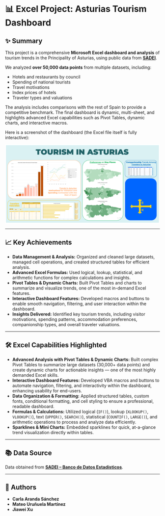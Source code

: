 # 📊 Excel Project: Asturias Tourism Dashboard

## ✨ Summary

This project is a comprehensive **Microsoft Excel dashboard and analysis** of tourism trends in the Principality of Asturias, using public data from **[SADEI](https://www.sadei.es/sadei/informacion-estadistica/banco-de-datos_263_1_ap.html)**.  

We analyzed **over 50,000 data points** from multiple datasets, including:

- Hotels and restaurants by council  
- Spending of national tourists  
- Travel motivations  
- Index prices of hotels  
- Traveler types and valuations  

The analysis includes comparisons with the rest of Spain to provide a competitive benchmark. The final dashboard is dynamic, multi-sheet, and highlights advanced Excel capabilities such as Pivot Tables, dynamic charts, and interactive macros.

Here is a screenshot of the dashboard (the Excel file itself is fully interactive):

![Asturias Tourism Dashboard](screenshot.png)


---

## 📈 Key Achievements

- **Data Management & Analysis:** Organized and cleaned large datasets, managed cell operations, and created structured tables for efficient analysis.  
- **Advanced Excel Formulas:** Used logical, lookup, statistical, and arithmetic functions for complex calculations and insights.  
- **Pivot Tables & Dynamic Charts:** Built Pivot Tables and charts to summarize and visualize trends, one of the most in-demand Excel features.  
- **Interactive Dashboard Features:** Developed macros and buttons to enable smooth navigation, filtering, and user interaction within the dashboard.  
- **Insights Delivered:** Identified key tourism trends, including visitor motivations, spending patterns, accommodation preferences, companionship types, and overall traveler valuations.  

---

## 🛠️ Excel Capabilities Highlighted

- **Advanced Analysis with Pivot Tables & Dynamic Charts:** Built complex Pivot Tables to summarize large datasets (30,000+ data points) and create dynamic charts for actionable insights — one of the most highly demanded Excel skills.  
- **Interactive Dashboard Features:** Developed VBA macros and buttons to automate navigation, filtering, and interactivity within the dashboard, enhancing usability for end-users.  
- **Data Organization & Formatting:** Applied structured tables, custom fonts, conditional formatting, and cell styling to ensure a professional, readable dashboard.  
- **Formulas & Calculations:** Utilized logical (`IF()`), lookup (`XLOOKUP()`, `VLOOKUP()`), text (`UPPER()`, `SEARCH()`), statistical (`COUNTIF()`, `LARGE()`), and arithmetic operations to process and analyze data efficiently.  
- **Sparklines & Mini Charts:** Embedded sparklines for quick, at-a-glance trend visualization directly within tables.


---

## 📚 Data Source

Data obtained from **[SADEI – Banco de Datos Estadísticos](https://www.sadei.es/sadei/informacion-estadistica/banco-de-datos_263_1_ap.html)**.

---

## 👥 Authors

* **Carla Aranda Sánchez**
* **Mateo Uruñuela Martínez**
* **Jiawei Xu**
